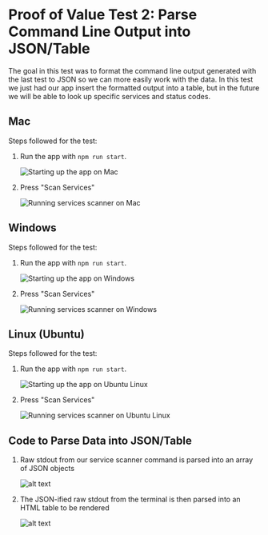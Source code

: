 # Proof of Value Test 2: Parse Command Line Output into JSON/Table

The goal in this test was to format the command line output generated with the last test to JSON so we can more easily work with the data. In this test we just had our app insert the formatted output into a table, but in the future we will be able to look up specific services and status codes.

## Mac

Steps followed for the test:

1. Run the app with `npm run start`.

   ![Starting up the app on Mac](../../resources/docImages/PoVTest1-Mac-1.png)

2. Press "Scan Services"

   ![Running services scanner on Mac](../../resources/docImages/PoVTest2-Mac-1.gif)

## Windows

Steps followed for the test:

1. Run the app with `npm run start`.

   ![Starting up the app on Windows](../../resources/docImages/PoVTest1-Windows-1.png)

2. Press "Scan Services"

   ![Running services scanner on Windows](../../resources/docImages/PoVTest2-Windows-1.gif)

## Linux (Ubuntu)

Steps followed for the test:

1. Run the app with `npm run start`.

   ![Starting up the app on Ubuntu Linux](../../resources/docImages/PoVTest1-Ubuntu-1.png)

2. Press "Scan Services"

   ![Running services scanner on Ubuntu Linux](../../resources/docImages/PoVTest2-Ubuntu-1.gif)

## Code to Parse Data into JSON/Table

1. Raw stdout from our service scanner command is parsed into an array of JSON objects

   ![alt text](../../resources/docImages/PoVTest2-Parser-File.png)

2. The JSON-ified raw stdout from the terminal is then parsed into an HTML table to be rendered

   ![alt text](../../resources/docImages/PoVTest2-Renderer-File.png)
